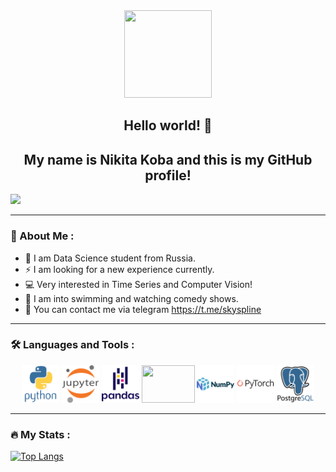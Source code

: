 <div id="header" align="center">
  <img src="https://media.giphy.com/media/du3J3cXyzhj75IOgvA/giphy.gif" width="140" height="140" />
</div>

<h2 align="center">Hello world! 👋</h2>
<h2 align="center">My name is Nikita Koba and this is my GitHub profile!</h2>

![](https://komarev.com/ghpvc/?username=ZeroSpline)

---

<h3 align="left">📝 About Me :</h3>

- 🚀 I am Data Science student from Russia.
- ⚡ I am looking for a new experience currently.
- 💻 Very interested in Time Series and Computer Vision!
- 🌊 I am into swimming and watching comedy shows.
- 💬 You can contact me via telegram https://t.me/skyspline

---

<h3 align="left">🛠 Languages and Tools :</h3>

<div id="header" align="center">
  <img src="https://github.com/devicons/devicon/blob/master/icons/python/python-original-wordmark.svg" width="60" height="60" />
  <img src="https://github.com/devicons/devicon/blob/master/icons/jupyter/jupyter-original-wordmark.svg" width="60" height="60" />
  <img src="https://github.com/devicons/devicon/blob/master/icons/pandas/pandas-original-wordmark.svg" width="60" height="60" />
  <img src="https://camo.githubusercontent.com/94f694ca34bafb2dae5db2f42f240b426174c99b44a2af77f6d9d17f4b14aba8/68747470733a2f2f75706c6f61642e77696b696d656469612e6f72672f77696b6970656469612f636f6d6d6f6e732f7468756d622f302f30352f5363696b69745f6c6561726e5f6c6f676f5f736d616c6c2e7376672f32363070782d5363696b69745f6c6561726e5f6c6f676f5f736d616c6c2e7376672e706e67" width="85" height="60" />
  <img src="https://github.com/devicons/devicon/blob/master/icons/numpy/numpy-original-wordmark.svg" width="60" height="60" />
  <img src="https://github.com/devicons/devicon/blob/master/icons/pytorch/pytorch-original-wordmark.svg" width="60" height="60" />
  <img src="https://github.com/devicons/devicon/blob/master/icons/postgresql/postgresql-original-wordmark.svg" width="60" height="60" />
</div>

---
<h3 align="left">🔥 My Stats :</h3>

[![Top Langs](https://github-readme-stats.vercel.app/api/top-langs/?username=ZeroSpline&theme=darcula&show_icons=true&layout=compact&include_all_commits=true&count_private=true)](https://github.com/anuraghazra/github-readme-stats)

<!--
**ZeroSpline/ZeroSpline** is a ✨ _special_ ✨ repository because its `README.md` (this file) appears on your GitHub profile.

Here are some ideas to get you started:

- 🔭 I’m currently working on ...
- 🌱 I’m currently learning ...
- 👯 I’m looking to collaborate on ...
- 🤔 I’m looking for help with ...
- 💬 Ask me about ...
- 📫 How to reach me: ...
- 😄 Pronouns: ...
- ⚡ Fun fact: ...
-->
